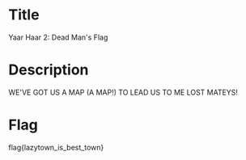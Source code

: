 Title
=====
Yaar Haar 2: Dead Man's Flag

Description
=====
WE'VE GOT US A MAP (A MAP!) TO LEAD US TO ME LOST MATEYS!

Flag
=====
flag{lazytown_is_best_town}
